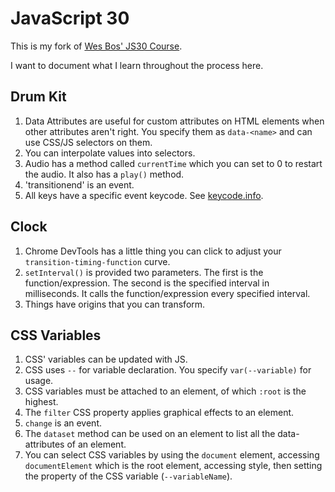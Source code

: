 # JavaScript 30

This is my fork of [Wes Bos' JS30 Course](https://javascript30.com).

I want to document what I learn throughout the process here.

## Drum Kit

1. Data Attributes are useful for custom attributes on HTML elements when other attributes aren't right. You specify them as `data-<name>` and can use CSS/JS selectors on them.
2. You can interpolate values into selectors.
3. Audio has a method called `currentTime` which you can set to 0 to restart the audio. It also has a `play()` method.
4. 'transitionend' is an event.
5. All keys have a specific event keycode. See [keycode.info](http://keycode.info).

## Clock

1. Chrome DevTools has a little thing you can click to adjust your `transition-timing-function` curve.
2. `setInterval()` is provided two parameters. The first is the function/expression. The second is the specified interval in milliseconds. It calls the function/expression every specified interval.
3. Things have origins that you can transform.

## CSS Variables

1. CSS' variables can be updated with JS.
2. CSS uses `--` for variable declaration. You specify `var(--variable)` for usage.
3. CSS variables must be attached to an element, of which `:root` is the highest.
4. The `filter` CSS property applies graphical effects to an element.
5. `change` is an event.
6. The `dataset` method can be used on an element to list all the data-attributes of an element.
7. You can select CSS variables by using the `document` element, accessing `documentElement` which is the root element, accessing style, then setting the property of the CSS variable (`--variableName`).
